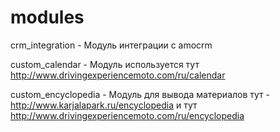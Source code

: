 # modules
crm_integration - Модуль интеграции с amocrm

custom_calendar - Модуль используется тут http://www.drivingexperiencemoto.com/ru/calendar

custom_encyclopedia - Модуль для вывода материалов тут - http://www.karjalapark.ru/encyclopedia и тут http://www.drivingexperiencemoto.com/ru/encyclopedia
